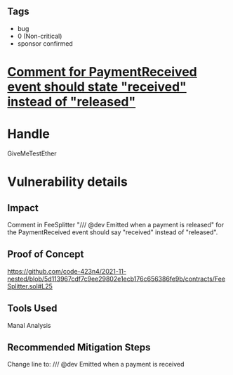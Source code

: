 ## Tags

- bug
- 0 (Non-critical)
- sponsor confirmed

# [Comment for PaymentReceived event should state "received" instead of "released"](https://github.com/code-423n4/2021-11-nested-findings/issues/44) 

# Handle

GiveMeTestEther


# Vulnerability details

## Impact
Comment in FeeSplitter  "/// @dev Emitted when a payment is released" for the PaymentReceived event should say "received" instead of "released".

## Proof of Concept
https://github.com/code-423n4/2021-11-nested/blob/5d113967cdf7c9ee29802e1ecb176c656386fe9b/contracts/FeeSplitter.sol#L25

## Tools Used
Manal Analysis

## Recommended Mitigation Steps
Change line to: /// @dev Emitted when a payment is received

